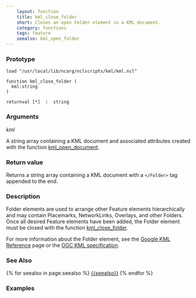 ```yaml
---
    layout: function
    title: kml_close_folder
    short: Closes an open Folder element in a KML document.
    category: functions
    tags: feature
    seealso: kml_open_folder
---
```


### Prototype

<pre><code>load "/usr/local/lib/ncarg/nclscripts/kml/kml.ncl"

function kml_close_folder (
  kml:string
)

returnval [*]  :  string
</code></pre>

### Arguments
*kml*

A string array containing a KML document and associated attributes created with the function [kml_open_document]({{baseurl}}/functions/kml_open_document.html).

### Return value

Returns a string array containing a KML document with a ``</Folder>`` tag appended to the end.

### Description

Folder elements are used to arrange other Feature elements hierarchically and may contain Placemarks, NetworkLinks, Overlays, and other Folders. Once all desired Feature elements have been added, the Folder element must be closed with the function [kml_close_folder]({{baseurl}}/functions/kml_close_folder.html). 

For more information about the Folder element, see the [Google KML Reference](https://developers.google.com/kml/documentation/kmlreference#folder) page or the [OGC KML specification](http://www.opengeospatial.org/standards/kml/).

### See Also

{% for seealso in page.seealso %}
[{{seealso}}]({{baseurl}}/functions/{{seealso}}.html)
{% endfor %}

### Examples

